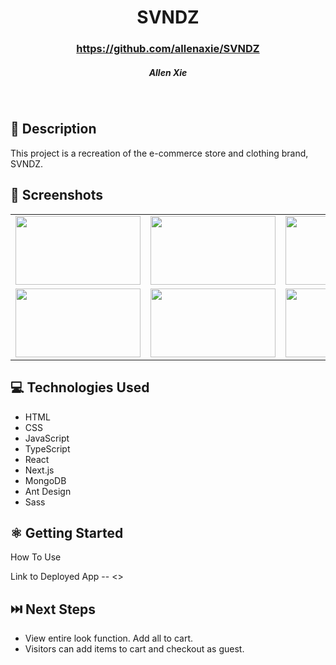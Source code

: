 # <h1 align="center"> SVNDZ </h1>
 #### <h3 align="center">https://github.com/allenaxie/SVNDZ</h3>
 <h5 align="center">Allen Xie</h5>

<br>

## 📝 Description

This project is a recreation of the e-commerce store and clothing brand, SVNDZ. 

## 📸 Screenshots 

| | | |
|:-------------------------:|:-------------------------:|:-------------------------:|
|<img src="https://i.imgur.com/2EXMZ1w.png" width=200px height=110px overflow="hidden"> | <img  src="https://i.imgur.com/Fd8qgHQ.png" width=200px  height=110px overflow="hidden"> | <img src="https://i.imgur.com/jhNf6zQ.png" width=200px  height=110px overflow="hidden"> 
|  <img src="https://i.imgur.com/8H6pEGA.png" width=200px  height=110px overflow="hidden"> | <img src="https://i.imgur.com/DSeKHPC.png" width=200px height=110px overflow="hidden"> | <img src="https://i.imgur.com/FxS3wPc.png" width=200px  height=110px overflow="hidden"> |  


## 💻 Technologies Used 

- HTML
- CSS
- JavaScript
- TypeScript
- React
- Next.js
- MongoDB
- Ant Design
- Sass

## ⚛️ Getting Started

<summary>How To Use</summary>
 
 

Link to Deployed App -- <>

## ⏭️ Next Steps

- View entire look function. Add all to cart.
- Visitors can add items to cart and checkout as guest.